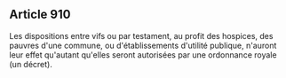 Article 910
----
Les dispositions entre vifs ou par testament, au profit des hospices, des
pauvres d'une commune, ou d'établissements d'utilité publique, n'auront leur
effet qu'autant qu'elles seront autorisées par une ordonnance royale (un
décret).
